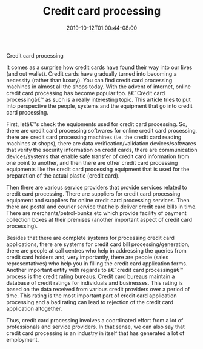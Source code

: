 ﻿---
title: "Credit card processing"
date: 2019-10-12T01:00:44-08:00
description: "Credit_Cards Tips for Web Success"
featured_image: "/images/Credit_Cards.jpg"
tags: ["Credit Cards"]
---

Credit card processing

It comes as a surprise how credit cards have found their way into our lives (and out wallet). Credit cards have gradually turned into becoming a necessity (rather than luxury). You can find credit card processing machines in almost all the shops today. With the advent of internet, online credit card processing has become popular too. â€˜Credit card processingâ€™ as such is a really interesting topic. This article tries to put into perspective the people, systems and the equipment that go into credit card processing.

First, letâ€™s check the equipments used for credit card processing. So, there are credit card processing softwares for online credit card processing, there are credit card processing machines (i.e. the credit card reading machines at shops), there are data verification/validation devices/softwares that verify the security information on credit cards, there are communication devices/systems that enable safe transfer of credit card information from one point to another, and then there are other credit card processing equipments like the credit card processing equipment that is used for the preparation of the actual plastic (credit card).  

Then there are various service providers that provide services related to credit card processing. There are suppliers for credit card processing equipment and suppliers for online credit card processing services. Then there are postal and courier service that help deliver credit card bills in time. There are merchants/petrol-bunks etc which provide facility of payment collection boxes at their premises (another important aspect of credit card processing). 

Besides that there are complete systems for processing credit card applications, there are systems for credit card bill processing/generation, there are people at call centres who help in addressing the queries from credit card holders and, very importantly, there are people (sales representatives) who help you in filling the credit card application forms. Another important entity with regards to â€˜credit card processingâ€™ process is the credit rating bureaus. Credit card bureaus maintain a database of credit ratings for individuals and businesses. This rating is based on the data received from various credit providers over a period of time. This rating is the most important part of credit card application processing and a bad rating can lead to rejection of the credit card application altogether. 

Thus, credit card processing involves a coordinated effort from a lot of professionals and service providers. In that sense, we can also say that credit card processing is an industry in itself that has generated a lot of employment.

